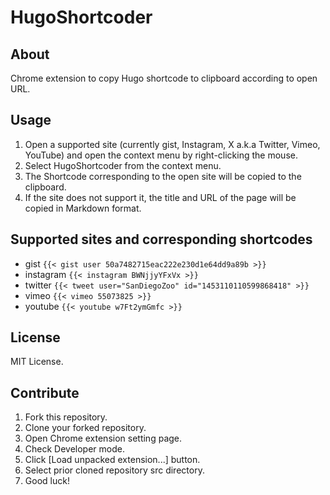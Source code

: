 HugoShortcoder
=================

## About

Chrome extension to copy Hugo shortcode to clipboard according to open URL.

## Usage

1. Open a supported site (currently gist, Instagram, X a.k.a Twitter, Vimeo, YouTube) and open the context menu by right-clicking the mouse.
1. Select HugoShortcoder from the context menu.
1. The Shortcode corresponding to the open site will be copied to the clipboard.
1. If the site does not support it, the title and URL of the page will be copied in Markdown format.

## Supported sites and corresponding shortcodes

- gist `{{< gist user 50a7482715eac222e230d1e64dd9a89b >}}`
- instagram `{{< instagram BWNjjyYFxVx >}}`
- twitter `{{< tweet user="SanDiegoZoo" id="1453110110599868418" >}}`
- vimeo `{{< vimeo 55073825 >}}`
- youtube `{{< youtube w7Ft2ymGmfc >}}`


## License

MIT License.

## Contribute

1. Fork this repository.
1. Clone your forked repository.
1. Open Chrome extension setting page.
1. Check Developer mode.
1. Click [Load unpacked extension...] button.
1. Select prior cloned repository src directory.
1. Good luck!
